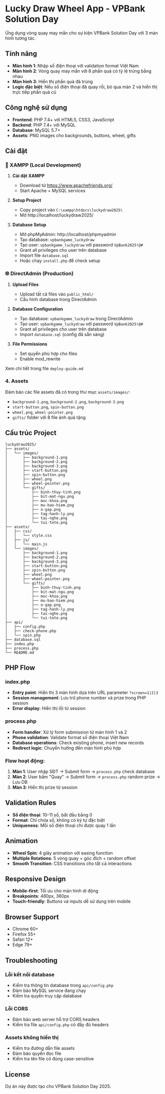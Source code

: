 # Lucky Draw Wheel App - VPBank Solution Day

Ứng dụng vòng quay may mắn cho sự kiện VPBank Solution Day với 3 màn hình tương tác.

## Tính năng

-   **Màn hình 1**: Nhập số điện thoại với validation format Việt Nam
-   **Màn hình 2**: Vòng quay may mắn với 8 phần quà có tỷ lệ trúng bằng nhau
-   **Màn hình 3**: Hiển thị phần quà đã trúng
-   **Logic đặc biệt**: Nếu số điện thoại đã quay rồi, bỏ qua màn 2 và hiển thị trực tiếp phần quà cũ

## Công nghệ sử dụng

-   **Frontend**: PHP 7.4+ với HTML5, CSS3, JavaScript
-   **Backend**: PHP 7.4+ với MySQL
-   **Database**: MySQL 5.7+
-   **Assets**: PNG images cho backgrounds, buttons, wheel, gifts

## Cài đặt

### 🚀 XAMPP (Local Development)

1. **Cài đặt XAMPP**

    - Download từ https://www.apachefriends.org/
    - Start Apache + MySQL services

2. **Setup Project**

    - Copy project vào `C:\xampp\htdocs\luckydraw2025\`
    - Mở http://localhost/luckydraw2025/

3. **Database Setup**
    - Mở phpMyAdmin: http://localhost/phpmyadmin
    - Tạo database: `vpbankgame_luckydraw`
    - Tạo user: `vpbankgame_luckydraw` với password `VpBank2025!@#`
    - Grant all privileges cho user trên database
    - Import file `database.sql`
    - Hoặc chạy `install.php` để check setup

### 🌐 DirectAdmin (Production)

1. **Upload Files**

    - Upload tất cả files vào `public_html/`
    - Cấu hình database trong DirectAdmin

2. **Database Configuration**

    - Tạo database: `vpbankgame_luckydraw` trong DirectAdmin
    - Tạo user: `vpbankgame_luckydraw` với password `VpBank2025!@#`
    - Grant all privileges cho user trên database
    - Import `database.sql` (config đã sẵn sàng)

3. **File Permissions**
    - Set quyền phù hợp cho files
    - Enable mod_rewrite

Xem chi tiết trong file `deploy-guide.md`

### 4. Assets

Đảm bảo các file assets đã có trong thư mục `assets/images/`:

-   `background-1.png`, `background-2.png`, `background-3.png`
-   `start-button.png`, `spin-button.png`
-   `wheel.png`, `wheel-pointer.png`
-   `gifts/` folder với 8 file ảnh quà tặng

## Cấu trúc Project

```
luckydraw2025/
├── assets/
│   └── images/
│       ├── background-1.png
│       ├── background-2.png
│       ├── background-3.png
│       ├── start-button.png
│       ├── spin-button.png
│       ├── wheel.png
│       ├── wheel-pointer.png
│       └── gifts/
│           ├── binh-thuy-tinh.png
│           ├── bit-mat-ngu.png
│           ├── moc-khoa.png
│           ├── mu-bao-hiem.png
│           ├── o-gap.png
│           ├── tag-hanh-ly.png
│           ├── tai-nghe.png
│           └── tui-tote.png
├── assets/
│   ├── css/
│   │   └── style.css
│   ├── js/
│   │   └── main.js
│   └── images/
│       ├── background-1.png
│       ├── background-2.png
│       ├── background-3.png
│       ├── start-button.png
│       ├── spin-button.png
│       ├── wheel.png
│       ├── wheel-pointer.png
│       └── gifts/
│           ├── binh-thuy-tinh.png
│           ├── bit-mat-ngu.png
│           ├── moc-khoa.png
│           ├── mu-bao-hiem.png
│           ├── o-gap.png
│           ├── tag-hanh-ly.png
│           ├── tai-nghe.png
│           └── tui-tote.png
├── api/
│   ├── config.php
│   ├── check-phone.php
│   └── spin.php
├── database.sql
├── index.php
├── process.php
└── README.md
```

## PHP Flow

### index.php

-   **Entry point**: Hiển thị 3 màn hình dựa trên URL parameter `?screen=1|2|3`
-   **Session management**: Lưu trữ phone number và prize trong PHP session
-   **Error display**: Hiển thị lỗi từ session

### process.php

-   **Form handler**: Xử lý form submission từ màn hình 1 và 2
-   **Phone validation**: Validate format số điện thoại Việt Nam
-   **Database operations**: Check existing phone, insert new records
-   **Redirect logic**: Chuyển hướng đến màn hình phù hợp

### Flow hoạt động:

1. **Màn 1**: User nhập SĐT → Submit form → `process.php` check database
2. **Màn 2**: User bấm "Quay" → Submit form → `process.php` random prize → Lưu DB
3. **Màn 3**: Hiển thị prize từ session

## Validation Rules

-   **Số điện thoại**: 10-11 số, bắt đầu bằng 0
-   **Format**: Chỉ chứa số, không có ký tự đặc biệt
-   **Uniqueness**: Mỗi số điện thoại chỉ được quay 1 lần

## Animation

-   **Wheel Spin**: 4 giây animation với easing function
-   **Multiple Rotations**: 5 vòng quay + góc đích + random offset
-   **Smooth Transition**: CSS transitions cho tất cả interactions

## Responsive Design

-   **Mobile-first**: Tối ưu cho màn hình di động
-   **Breakpoints**: 480px, 360px
-   **Touch-friendly**: Buttons và inputs dễ sử dụng trên mobile

## Browser Support

-   Chrome 60+
-   Firefox 55+
-   Safari 12+
-   Edge 79+

## Troubleshooting

### Lỗi kết nối database

-   Kiểm tra thông tin database trong `api/config.php`
-   Đảm bảo MySQL service đang chạy
-   Kiểm tra quyền truy cập database

### Lỗi CORS

-   Đảm bảo web server hỗ trợ CORS headers
-   Kiểm tra file `api/config.php` có đầy đủ headers

### Assets không hiển thị

-   Kiểm tra đường dẫn file assets
-   Đảm bảo quyền đọc file
-   Kiểm tra tên file có đúng case-sensitive

## License

Dự án này được tạo cho VPBank Solution Day 2025.

